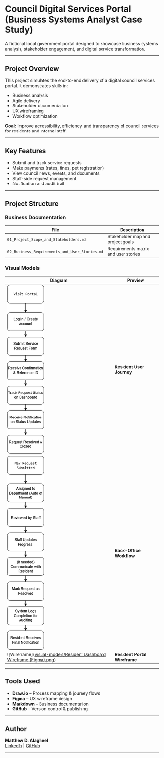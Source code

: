 #  Council Digital Services Portal (Business Systems Analyst Case Study)

A fictional local government portal designed to showcase business systems analysis, stakeholder engagement, and digital service transformation.

---

##  Project Overview

This project simulates the end-to-end delivery of a digital council services portal. It demonstrates skills in:
- Business analysis
- Agile delivery
- Stakeholder documentation
- UX wireframing
- Workflow optimization

 **Goal:** Improve accessibility, efficiency, and transparency of council services for residents and internal staff.

---

##  Key Features

- Submit and track service requests
- Make payments (rates, fines, pet registration)
- View council news, events, and documents
- Staff-side request management
- Notification and audit trail

---

##  Project Structure

###  Business Documentation
| File | Description |
|------|-------------|
| `01_Project_Scope_and_Stakeholders.md` | Stakeholder map and project goals |
| `02_Business_Requirements_and_User_Stories.md` | Requirements matrix and user stories |

###  Visual Models
| Diagram | Preview |
|--------|---------|
| ![User Journey](visual-models/Resident_User_Journey.png) | **Resident User Journey** |
| ![Service Workflow](visual-models/Service_Request_Workflow.drawio.png) | **Back-Office Workflow** |
| ![Wireframe]([visual-models/Resident Dashboard Wireframe (Figma).png](https://github.com/Malagheel/council-digital-portal/blob/main/visual-models/Resident%20Dashboard%20Wireframe%20(Figma).png)) | **Resident Portal Wireframe** |

---

##  Tools Used

- **Draw.io** – Process mapping & journey flows  
- **Figma** – UX wireframe design  
- **Markdown** – Business documentation  
- **GitHub** – Version control & publishing


---

##  Author

**Matthew D. Alagheel**  
[LinkedIn](https://www.linkedin.com/in/matthewdalagheel/) | [GitHub](https://github.com/Malagheel)

---
